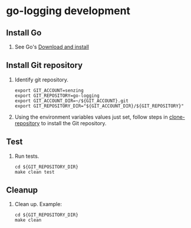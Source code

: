 # go-logging development

## Install Go

1. See Go's [Download and install](https://go.dev/doc/install)

## Install Git repository

1. Identify git repository.

    ```console
    export GIT_ACCOUNT=senzing
    export GIT_REPOSITORY=go-logging
    export GIT_ACCOUNT_DIR=~/${GIT_ACCOUNT}.git
    export GIT_REPOSITORY_DIR="${GIT_ACCOUNT_DIR}/${GIT_REPOSITORY}"

    ```

1. Using the environment variables values just set, follow steps in
   [clone-repository](https://github.com/senzing-garage/knowledge-base/blob/main/HOWTO/clone-repository.md) to install the Git repository.

## Test

1. Run tests.

    ```console
    cd ${GIT_REPOSITORY_DIR}
    make clean test

    ```

## Cleanup

1. Clean up.
   Example:

    ```console
    cd ${GIT_REPOSITORY_DIR}
    make clean

    ```
